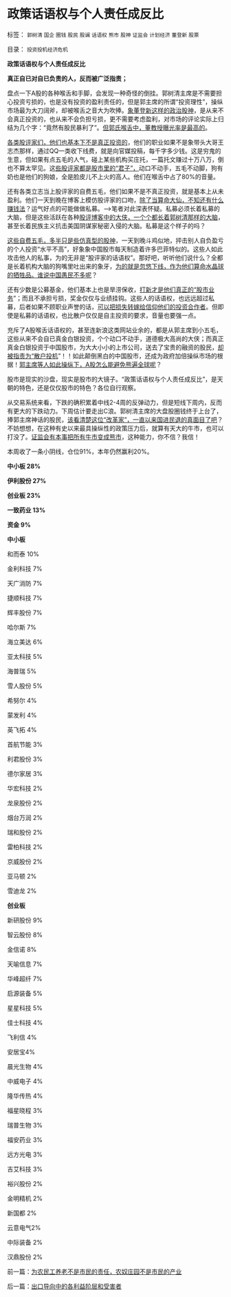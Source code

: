 # 政策话语权与个人责任成反比

标签： `郭树清` `国企` `圈钱` `股民` `股谰` `话语权` `熊市` `股神` `证监会` `计划经济` `董登新` `股票` 

目录： `投资投机经济危机`

**政策话语权与个人责任成反比**

**真正自已对自已负责的人，反而被广泛指责；**



盘点一下A股的各种喉舌和手脚，会发现一种奇怪的倒挂。郭树清主席是不需要担心投资亏损的，也是没有投资的盈利责任的，但是郭主席的所谓“投资理性”，操纵市场最为大刀阔斧，却被喉舌之音大为吹捧。[象董登新这样的政治股神](../../../2009/12/10/专家教授嫌中国税收太轻，“向国际接轨”.md)，是从来不会真正投资的，也从来不会负担亏损，更不需要考虑盈利，对市场的评论实际上归结为几个字：“竟然有股民暴利了”。[但郭氏喉舌中，董教授曝光率是最高的](../../../2011/6/13/世界上有蠢猪并不奇怪.md)。

[各类股评家们，他们也基本下不是真正投资的](../../../2011/12/22/买房不买股票的股神“房价不高,股价高”的如意算盘.md)，他们的职业如果不是象带头大哥王志杰那样，通过QQ一类收下线费，就是向官媒投稿，每千字多少钱。这是穷鬼的生意，但如果有点五毛的人气，碰上某些机构买庄托，一篇托文赚过十万八万，倒也不算太罕见。这[些股评家都是股市里的“君子”，](../../../2011/6/30/学点经济学不能帮你发大财.md)动口不动手，五毛不动脚，狗有奶也是他们的狗娘，全是脸皮儿不上火的高人。他们在喉舌中占了80%的音量。

还有各类立志当上股评家的自费五毛，他们如果不是不真正投资，就是基本上从未盈利。他们一天到晚在博客上模仿股评家的口吻，[除了当算命大仙，不知还有什么赚钱法](../../../2011/12/22/经济学让您明白股神唱空唱多背后的玄妙.md)？运气好点的可能做做私募。——>笔者对此深表怀疑。私募必须长着私募的大脑，但是这些活跃在各种[股评博客中的大侠，一个个都长着郭树清那样的大脑](../../../2012/5/3/长着机构大脑的小股民.md)，甚至长着民族主义抗击美国阴谋家秘密入侵的大脑。私募是这个样子的吗？

[这些自费五毛，多半只是些仿真型的股神](../../../2011/12/28/防左，防贼，防股神.md)，一天到晚斗鸡似地，抨击别人自负盈亏的个人投资“水平不高”，好象象中国股市每天制造着许多巴菲特似的。这些人如此攻击他人的私事，为的无非是“股评家的话语权”。那好吧，听听他们说什么？全都是长着机构大脑的狗嘴里吐出来的象牙，[为的就是忽悠下线，作为他们算命水晶球的牺牲品。谁说中国愚民不多呢](../../../2011/12/19/道德股神“唱衰股民”为虎作伥掩盖了政策釜底抽薪.md)？

还有少数是公募基金，他们基本上也是旱涝保收，[打新才是他们真正的“股市业务](../../../2012/1/12/特权机构的“打新”是凶残的暴政.md)”；而且不承担亏损，奖金仅仅与业绩挂钩。这些人的话语权，也远远超过私募，后者如果不顾职业声誉的话，[可以把损失转嫁给信仰他们的投资合作者](../../../2012/1/9/股神秘笈“廉价资金就是生命”.md)。但即使是私募的话语权，也比散户仅仅是自主投资的要求，音量也要强一点。

充斥了A股喉舌话语权的，甚至连新浪这类网站业余的，都是从郭主席到小五毛，这些从来不会自已真金白银投资，个个动口不动手，道德极大高尚的大侠；而真正真金白银投资于中国股市，为大大小小的上市公司，送去了宝贵的融资的股民，[却被指责为“散户投机](../../../2011/12/29/A股百态是中国民主进程的活沙盘;中国国民民主素质确实低.md)”！！如此颠倒黑白的中国股市，还成为政府加倍操纵市场的根据！[郭主席等人如此操纵下，A股怎么能避免熊遍全球呢](../../../2012/1/5/证监会政策过度令A股熊遍全球.md)？



股市是现实的沙盘，现实是股市的大镜子。“政策话语权与个人责任成反比”，是天朝的特色，还是仅仅股市的特色？各位自行观察。

从交易系统来看，下跌的确积累着中线2-4周的反弹动力，但是短线下周内，反而有更大的下跌动力。下周估计要走出C浪。郭树清主席的大盘股圈钱终于上台了，捧郭主席神话的股民，[该看清楚这位“改革家”，一直以来国进民退的真面目了吧](../../../2012/4/24/强盗逻辑正在制造空前的金融危机和经济危机.md)？不妨想想，在这种有史以来最具操纵性的政策压力后，就算有天大的牛市，也可以打没了。[证监会有本事把所有牛市变成熊市](../../../2012/4/24/证监会不是“证券价格监制会”及斯大林的正义.md)，这种能力，你不信？我信！

本周收了一条小阴线，仓位91%，本年仍然赢利20%。

**中小板 28%**

**伊利股份 27%**

**创业板 23%**

**一致药业 13%**

**资金 9%**

**中小板**

和而泰 10%

金利科技 7%

天广消防 7%

捷顺科技 7%

辉丰股份 7%

哈尔斯 7%

海立美达 6%

亚太科技 5%

海普瑞 5%

雪人股份 5%

希努尔 4%

蒙发利 4%

英飞拓 4%

首航节能 3%

利君股份 3%

德尔家居 3%

华宏科技 2%

龙泉股份 2%

烟台万润 2%

瑞和股份 2%

雷柏科技 2%

京威股份 2%

亚马顿 2%

雪迪龙 2%



**创业板**

新研股份 9%

智云股份 8%

金信诺 8%

天喻信息 7%

华峰超纤 7%

启源装备 5%

星星科技 5%

佳士科技 4%

飞利信 4%

安居宝4%

晨光生物 4%

中威电子 4%

隆华传热 4%

福星晓程 3%

瑞普生物 3%

福安药业 3%

远方光电 3%

吉艾科技 3%

裕兴股份 2%

金明精机 2%

新国都 2%

云意电气2%

中际装备 2%

汉鼎股份 2%



前一篇：[为农民工养老不是市民的责任，农奴庄园不是市民的产业](../../../2012/5/25/为农民工养老不是市民的责任，农奴庄园不是市民的产业.md)

后一篇：[出口导向中的各利益阶层和受害者](../../../2012/5/26/出口导向中的各利益阶层和受害者.md)